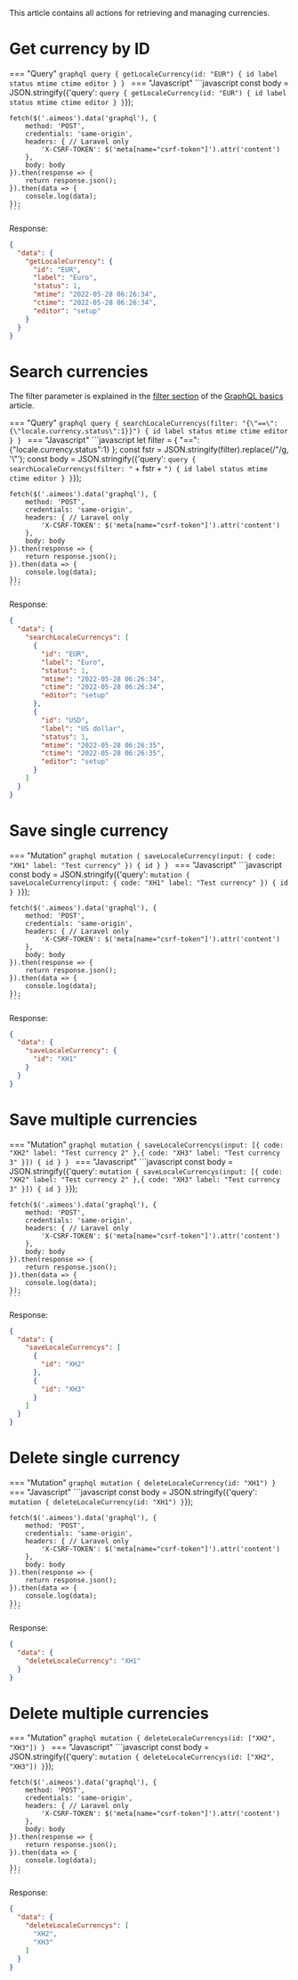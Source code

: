This article contains all actions for retrieving and managing currencies.

# Get currency by ID

=== "Query"
    ```graphql
    query {
      getLocaleCurrency(id: "EUR") {
        id
        label
        status
        mtime
        ctime
        editor
      }
    }
    ```
=== "Javascript"
    ```javascript
    const body = JSON.stringify({'query':
    `query {
      getLocaleCurrency(id: "EUR") {
        id
        label
        status
        mtime
        ctime
        editor
      }
    }`});

    fetch($('.aimeos').data('graphql'), {
        method: 'POST',
        credentials: 'same-origin',
        headers: { // Laravel only
            'X-CSRF-TOKEN': $('meta[name="csrf-token"]').attr('content')
        },
        body: body
    }).then(response => {
        return response.json();
    }).then(data => {
        console.log(data);
    });
    ```

Response:

```json
{
  "data": {
    "getLocaleCurrency": {
      "id": "EUR",
      "label": "Euro",
      "status": 1,
      "mtime": "2022-05-28 06:26:34",
      "ctime": "2022-05-28 06:26:34",
      "editor": "setup"
    }
  }
}
```

# Search currencies

The filter parameter is explained in the [filter section](basics.md#filtering-the-result) of the [GraphQL basics](basics.md) article.

=== "Query"
    ```graphql
    query {
      searchLocaleCurrencys(filter: "{\"==\": {\"locale.currency.status\":1}}") {
        id
        label
        status
        mtime
        ctime
        editor
      }
    }
    ```
=== "Javascript"
    ```javascript
    let filter = {
        "==": {"locale.currency.status":1}
    };
    const fstr = JSON.stringify(filter).replace(/"/g, '\\"');
    const body = JSON.stringify({'query':
    `query {
      searchLocaleCurrencys(filter: "` + fstr + `") {
        id
        label
        status
        mtime
        ctime
        editor
      }
    }`});

    fetch($('.aimeos').data('graphql'), {
        method: 'POST',
        credentials: 'same-origin',
        headers: { // Laravel only
            'X-CSRF-TOKEN': $('meta[name="csrf-token"]').attr('content')
        },
        body: body
    }).then(response => {
        return response.json();
    }).then(data => {
        console.log(data);
    });
    ```

Response:

```json
{
  "data": {
    "searchLocaleCurrencys": [
      {
        "id": "EUR",
        "label": "Euro",
        "status": 1,
        "mtime": "2022-05-28 06:26:34",
        "ctime": "2022-05-28 06:26:34",
        "editor": "setup"
      },
      {
        "id": "USD",
        "label": "US dollar",
        "status": 1,
        "mtime": "2022-05-28 06:26:35",
        "ctime": "2022-05-28 06:26:35",
        "editor": "setup"
      }
    ]
  }
}
```

# Save single currency

=== "Mutation"
    ```graphql
    mutation {
      saveLocaleCurrency(input: {
        code: "XH1"
        label: "Test currency"
      }) {
        id
      }
    }
    ```
=== "Javascript"
    ```javascript
    const body = JSON.stringify({'query':
    `mutation {
      saveLocaleCurrency(input: {
        code: "XH1"
        label: "Test currency"
      }) {
        id
      }
    }`});

    fetch($('.aimeos').data('graphql'), {
        method: 'POST',
        credentials: 'same-origin',
        headers: { // Laravel only
            'X-CSRF-TOKEN': $('meta[name="csrf-token"]').attr('content')
        },
        body: body
    }).then(response => {
        return response.json();
    }).then(data => {
        console.log(data);
    });
    ```

Response:

```json
{
  "data": {
    "saveLocaleCurrency": {
      "id": "XH1"
    }
  }
}
```

# Save multiple currencies

=== "Mutation"
    ```graphql
    mutation {
      saveLocaleCurrencys(input: [{
        code: "XH2"
        label: "Test currency 2"
      },{
        code: "XH3"
        label: "Test currency 3"
      }]) {
        id
      }
    }
    ```
=== "Javascript"
    ```javascript
    const body = JSON.stringify({'query':
    `mutation {
      saveLocaleCurrencys(input: [{
        code: "XH2"
        label: "Test currency 2"
      },{
        code: "XH3"
        label: "Test currency 3"
      }]) {
        id
      }
    }`});

    fetch($('.aimeos').data('graphql'), {
        method: 'POST',
        credentials: 'same-origin',
        headers: { // Laravel only
            'X-CSRF-TOKEN': $('meta[name="csrf-token"]').attr('content')
        },
        body: body
    }).then(response => {
        return response.json();
    }).then(data => {
        console.log(data);
    });
    ```

Response:

```json
{
  "data": {
    "saveLocaleCurrencys": [
      {
        "id": "XH2"
      },
      {
        "id": "XH3"
      }
    ]
  }
}
```

# Delete single currency

=== "Mutation"
    ```graphql
    mutation {
      deleteLocaleCurrency(id: "XH1")
    }
    ```
=== "Javascript"
    ```javascript
    const body = JSON.stringify({'query':
    `mutation {
      deleteLocaleCurrency(id: "XH1")
    }`});

    fetch($('.aimeos').data('graphql'), {
        method: 'POST',
        credentials: 'same-origin',
        headers: { // Laravel only
            'X-CSRF-TOKEN': $('meta[name="csrf-token"]').attr('content')
        },
        body: body
    }).then(response => {
        return response.json();
    }).then(data => {
        console.log(data);
    });
    ```

Response:

```json
{
  "data": {
    "deleteLocaleCurrency": "XH1"
  }
}
```

# Delete multiple currencies

=== "Mutation"
    ```graphql
    mutation {
      deleteLocaleCurrencys(id: ["XH2", "XH3"])
    }
    ```
=== "Javascript"
    ```javascript
    const body = JSON.stringify({'query':
    `mutation {
      deleteLocaleCurrencys(id: ["XH2", "XH3"])
    }`});

    fetch($('.aimeos').data('graphql'), {
        method: 'POST',
        credentials: 'same-origin',
        headers: { // Laravel only
            'X-CSRF-TOKEN': $('meta[name="csrf-token"]').attr('content')
        },
        body: body
    }).then(response => {
        return response.json();
    }).then(data => {
        console.log(data);
    });
    ```

Response:

```json
{
  "data": {
    "deleteLocaleCurrencys": [
      "XH2",
      "XH3"
    ]
  }
}
```
